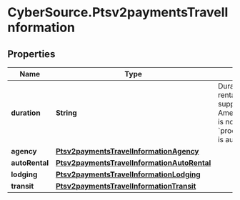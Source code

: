 # CyberSource.Ptsv2paymentsTravelInformation

## Properties
Name | Type | Description | Notes
------------ | ------------- | ------------- | -------------
**duration** | **String** | Duration of the auto rental or lodging rental.  #### Auto rental This field is supported for Visa, MasterCard, and American Express. **Important** If this field is not included when the &#x60;processingInformation.industryDataType&#x60; is auto rental, the transaction is declined.  | [optional] 
**agency** | [**Ptsv2paymentsTravelInformationAgency**](Ptsv2paymentsTravelInformationAgency.md) |  | [optional] 
**autoRental** | [**Ptsv2paymentsTravelInformationAutoRental**](Ptsv2paymentsTravelInformationAutoRental.md) |  | [optional] 
**lodging** | [**Ptsv2paymentsTravelInformationLodging**](Ptsv2paymentsTravelInformationLodging.md) |  | [optional] 
**transit** | [**Ptsv2paymentsTravelInformationTransit**](Ptsv2paymentsTravelInformationTransit.md) |  | [optional] 


